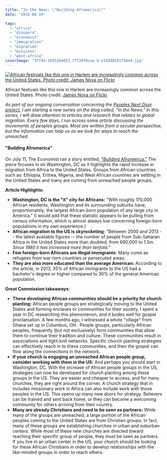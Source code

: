 ```yaml
---
title: "In the News: \"Building Afromerica\""
date: "2015-08-19"

tags: 
  - "africa"
  - "diaspora"
  - "economist"
  - "immigration"
  - "migration"
  - "missions"
  - "west-africa"
coverImage: "37f4d-1035264032_7f72070caa_b-e1438019175644.jpg"
---
```


[![African festivals like this one in Harlem are increasingly common across the United States.  Photo credit: James Nova on Flickr](images/37f4d-1035264032_7f72070caa_b-e1438019175644.jpg)](http://blog.keelancook.com/wp-content/uploads/2015/07/1035264032_7f72070caa_b.jpg)

African festivals like this one in Harlem are increasingly common across the United States. Photo credit: [James Nova on Flickr](https://www.flickr.com/photos/j-no/1035264032/in/photolist-2ztZVS-2ztZVm-uRUkjo-cWwpJY-8TrUCs-8uNQKo-8ToN3x-2HGpmM-dAMkwV-8TrU7A-7xWpJq-aGdARa-5FKc2t-dnEf4Z-dnEjxW-fpHAnk-7eqisN-6EmRue-6Er2C9-6Er2Ad-6Er2pN-dnEf2M-6NZBCr-6Er2sy-8TrUuh-8uKMLK-9MUsqn-8ToM5e-8pdF2G-2HLG1C-nsqKct-aEmMcy-2ztZNL-2ztZV5-2ztZPq-6aoCFC-9wAKES-7AyjDv-7AyjER-7AWAA6-fpHAnX-cRCJDY-6EmRKR-3J9wd-bW61jf-bW62sm-bW63v1-bW5ZES-bW5Z1w-bW643u)

_As part of our ongoing conversation concerning the [Peoples Next Door project](http://blog.keelancook.com/2015/07/the-peoples-next-door.html), I am starting a new series on the blog called, "In the News." In this series, I will draw attention to articles and research that relates to global migration. Every few days, I run across some article discussing the movements of peoples groups. Most are written from a secular perspective, but the information can help us as we look for ways to reach the unreached._

#### "Building Afromerica"

On July 11, The Economist ran a story entitled, ["Building Afromerica."](http://www.economist.com/news/united-states/21657392-americas-fastest-growing-migrant-group-may-challenge-countrys-fraught-race) The piece focuses in on Washington, DC as it highlights the rapid increase in migration from Africa to the United States. Groups from African countries such as: Ethiopia, Eritrea, Nigeria, and West African countries are settling in the United States and many are coming from unreached people groups.

**Article Highlights:**

- **Washington, DC is the "it" city for Africans:** "With roughly 170,000 African residents, Washington and its surrounding suburbs have, proportionately, the largest African-born population of any large city in America." (I would add that these statistic appears to be pulling from census information, which is almost always low concerning foreign-born populations in my own experience.)
- **African migration to the US is skyrocketing:** "Between 2000 and 2013 -- the latest available figures -- the number of people from Sub-Saharan Africa in the United States more than doubled, from 690,000 to 1.5m. _Since 1980 it has increased more than tenfold._"
- **Few foreign-born Africans are illegal immigrants:** Many come as refugees from war-torn countries or persecuted areas.
- **They are also more educated than the average American:** According to the article, in 2013, 35% of African immigrants to the US had a bachelor's degree or higher compared to 30% of the general American population.

**Great Commission takeaways:**

- **These developing African communities should be a priority for church planting:** African people groups are strategically moving to the United States and forming enclaves or communities for their society. I spent a year in DC researching this phenomenon, and it bodes well for gospel proclamation. A few months ago, I witnessed a whole "village" from Ghana set up in Columbus, OH.  People groups, particularly African peoples, frequently (but not exclusively) form communities that allow them to continue their tradition and culture. These communities result in associations and tight-knit networks. Specific church planting strategies can effectively reach in to these communities, and then the gospel can flow along the connections in the network.
- **If your church is engaging an unreached African people group, consider working with them in the US:** And perhaps you should start in Washington, DC. With the increase of African people groups in the US, strategies can now be developed for church planting among these groups in the US. They are easier and cheaper to access, and for many churches, they are right around the corner. A church strategy that in includes missionary work in Africa can also include work with those peoples in the US. This opens up many new doors for strategy. Believers can be trained and sent back home, or they can become a welcoming community for others arriving from their country.
- **Many are already Christians and need to be seen as partners:** While many of the groups are unreached, a large portion of the African peoples coming to the United States are from Christian groups. In fact, many of these groups are establishing churches in urban and suburban centers. While most of these new churches are directed toward reaching their specific group of people, they must be seen as partners. If you live in an urban center in the US, your church should be looking for these African Christians in order to develop relationships with the like-minded groups in order to reach others.
